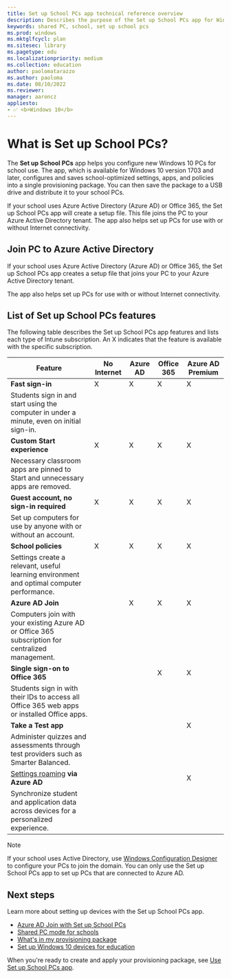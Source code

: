 ```yaml
---
title: Set up School PCs app technical reference overview
description: Describes the purpose of the Set up School PCs app for Windows 10 devices.
keywords: shared PC, school, set up school pcs
ms.prod: windows
ms.mktglfcycl: plan
ms.sitesec: library
ms.pagetype: edu
ms.localizationpriority: medium
ms.collection: education
author: paolomatarazzo
ms.author: paoloma
ms.date: 08/10/2022
ms.reviewer: 
manager: aaroncz
appliesto:
- ✅ <b>Windows 10</b>
---
```


# What is Set up School PCs?

The **Set up School PCs** app helps you configure new Windows 10 PCs for school use. The
app, which is available for Windows 10 version 1703 and later, configures and saves
school-optimized settings, apps, and policies into a single provisioning package. You can then save the package to a USB drive and distribute it to your school PCs. 

If your school uses Azure Active Directory (Azure AD) or Office 365, the Set up
School PCs app will create a setup file. This file joins the PC to your Azure Active Directory tenant. The app also helps set up PCs for use with or without Internet connectivity.  


## Join PC to Azure Active Directory
If your school uses Azure Active Directory (Azure AD) or Office 365, the Set up
School PCs app creates a setup file that joins your PC to your Azure Active
Directory tenant. 

The app also helps set up PCs for use with or without Internet connectivity.

## List of Set up School PCs features
The following table describes the Set up School PCs app features and lists each type of Intune subscription. An X indicates that the feature is available with the specific subscription.

| Feature                                                                                                                                                                                                                                                               | No Internet | Azure AD | Office 365 | Azure AD Premium |
|-----------------------------------------------------------------------------------------------------------------------------------------------------------------------------------------------------------------------------------------------------------------------|-------------|----------|------------|------------------|
| **Fast sign-in**                                                                                                                                                                                                                                                      | X           | X        | X          | X                |
| Students sign in and start using the computer in under a minute, even on initial sign-in.                                                                                                                                                             |             |          |            |                  |
| **Custom Start experience**                                                                                                                                                                                                                                           | X           | X        | X          | X                |
| Necessary classroom apps are pinned to Start and unnecessary apps are removed.                                                                                                                                                                                         |             |          |            |                  |
| **Guest account, no sign-in required**                                                                                                                                                                                                                                | X           | X        | X          | X                |
| Set up computers for use by anyone with or without an account.                                                                                                                                                                         |             |          |            |                  |
| **School policies**                                                                                                                                                                                                                                                   | X           | X        | X          | X                |
| Settings create a relevant, useful learning environment and optimal computer performance.                                                                                                                                                                |             |          |            |                  |
| **Azure AD Join**                                                                                                                                                                                                                                                     |             | X        | X          | X                |
| Computers join with your existing Azure AD or Office 365 subscription for centralized management.                                                                                                                                                                      |             |          |            |                  |
| **Single sign-on to Office 365**                                                                                                                                                                                                                                      |             |          | X          | X                |
| Students sign in with their IDs to access all Office 365 web apps or installed Office apps.                                                                                                                                                            |             |          |            |                  |
| **Take a Test app**                                                                                                                                                                                                                                                     |             |          |            | X                |
| Administer quizzes and assessments through test providers such as Smarter Balanced.                                                                                                                                      |             |          |            |                  |
| [Settings roaming](/azure/active-directory/devices/enterprise-state-roaming-overview) **via Azure AD**                                                                                                             |             |          |            | X                |
| Synchronize student and application data across devices for a personalized experience.                                                                                                                                                          |             |          |            |                  |

> [!NOTE]
>   If your school uses Active Directory, use [Windows Configuration
>   Designer](set-up-students-pcs-to-join-domain.md) 
>   to configure your PCs to join the domain. You can only use the Set up School
>   PCs app to set up PCs that are connected to Azure AD.



## Next steps  
Learn more about setting up devices with the Set up School PCs app.  
* [Azure AD Join with Set up School PCs](set-up-school-pcs-azure-ad-join.md)
* [Shared PC mode for schools](set-up-school-pcs-shared-pc-mode.md)
* [What's in my provisioning package](set-up-school-pcs-provisioning-package.md)
* [Set up Windows 10 devices for education](set-up-windows-10.md) 

When you're ready to create and apply your provisioning package, see [Use Set up School PCs app](use-set-up-school-pcs-app.md).